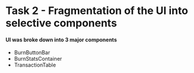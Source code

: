 # Task 2 - Fragmentation of the UI into selective components
#### UI was broke down into 3 major components
- BurnButtonBar
- BurnStatsContainer
- TransactionTable
